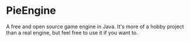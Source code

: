 # PieEngine
A free and open source game engine in Java. It's more of a hobby project than a real engine, but feel free to use it if you want to.
